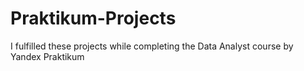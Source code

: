 # Praktikum-Projects
I fulfilled these projects while completing the Data Analyst course by Yandex Praktikum
